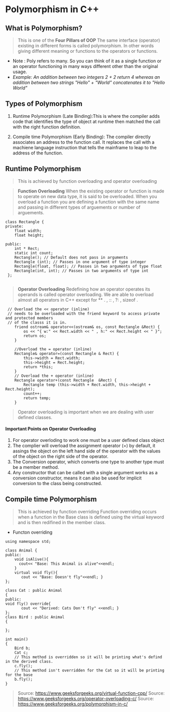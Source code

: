# Polymorphism in C++

 ## What is Polymorphism? 
> This is one of the **Four Pillars of OOP**
> The same interface (operator) existing in different forms is called polymorphism.
> In other words giving different meaning or functions to the operators or functions.
- Note : Poly refers to many. So you can think of it as a single function or an operator functioning in many ways different other than the original usage.
- *Example: 
    An addition between two integers 2 + 2 return 4
    whereas an addition between two strings "Hello" + "World" concatenates it to "Hello World"*

## Types of Polymorphism
1. Runtime Polymorphism (Late Binding):This is where the compiler adds code that identifies the type of object at runtime then matched the call with the right function definition. 

1. Compile time Polymorphism (Early Binding): The compiler directly associates an address to the function call. It replaces the call with a machiene language instruction that tells the mainframe to leap to the address of the function. 

## Runtime Polymorphism 
> This is achieved by function overloading and operator overloading

> **Function Overloading**
> When the existing operator or function is made to operate on new data type, it is said to be overloaded.
> When you overload a function you are defining a function with the same name and passing in different types of arguements or number of arguements. 
```
class Rectangle {
private:
	float width;
	float height;

public:
	int * Rect;
	static int count;
	Rectangle(); // Default does not pass in arguments
	Rectangle (int); // Passes in one argument of type integer 
	Rectangle(float, float); // Passes in two arguments of type float
	Rectangle(int, int); // Passes in two arguments of type int 
 };


```
> **Operator Overloading** 
> Redefining how an operator operates its operands is called operator overloading.
> We are able to overload almost all operators in C++ except for ** . , :: , ?: , sizeof . 
```
 // Overload the << operator (inline)
 // needs to be overloaded with the friend keyword to access private and protected members 
 // of the classs it is in.
	friend ostream& operator<<(ostream& os, const Rectangle &Rect) {
		os << "{ w:" << Rect.width << " , h:" << Rect.height << " }";
		return os;
	}
	
	//Overload the = operator (inline) 
	Rectangle& operator=(const Rectangle & Rect) {
		this->width = Rect.width;
		this->height = Rect.height;
		return *this;
	}
	// Overload the + operator (inline)
	Rectangle operator+(const Rectangle  &Rect) {
		Rectangle temp (this->width + Rect.width, this->height + Rect.height);
		count++;
		return temp;	
	}
```
> Operator overloading is important when we are dealing with user defined classes. 

#### Important Points on Operator Overloading 
 1. For operator overloding to work one must be a user defined class object 
 1. The complier will overload the assignment operator (=) by default, it assings the object on the left hand side of the operator with the values of the object on the right side of the operator.
 1. The Conversion operator, which converts one type to another type must be a member method. 
 1. Any constructor that can be called with a single argument works as a conversion constructor, means it can also be used for implicit conversion to the class being constructed. 
 
 

## Compile time Polymorphism
> This is achieved by function overriding 
> Function overriding occurs when a function in the Base class is defined using the virtual keyword and is then redifined in the member class.
* Functon overriding 
```
using namespace std;

class Animal { 
public: 
    void isAlive(){
      cout<< "Base: This Animal is alive"<<endl;
    }
    virtual void fly(){
       cout << "Base: Doesn't fly"<<endl; } 
}; 
  
class Cat : public Animal 
{ 
public: 
void fly() override{
       cout << "Derived: Cats Don't fly" <<endl; } 
}; 
class Bird : public Animal 
{ 

}; 
  
int main() 
{ 
    Bird b;
    Cat c; 
    // This method is overridden so it will be printing what's defind in the derived class.
    c.fly();
    // This method isn't overridden for the Cat so it will be printing for the base
    b.fly();
}
```








> Source: https://www.geeksforgeeks.org/virtual-function-cpp/
> Source: https://www.geeksforgeeks.org/operator-overloading-c/
> Source: https://www.geeksforgeeks.org/polymorphism-in-c/
